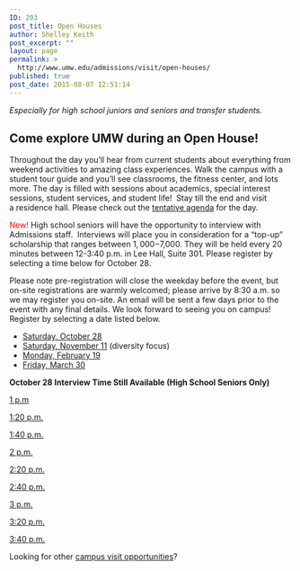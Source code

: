 ```yaml
---
ID: 203
post_title: Open Houses
author: Shelley Keith
post_excerpt: ""
layout: page
permalink: >
  http://www.umw.edu/admissions/visit/open-houses/
published: true
post_date: 2015-08-07 12:51:14
---
```

<em>Especially for high school juniors and seniors and transfer students.</em>
<h2>Come explore UMW during an Open House!</h2>
Throughout the day you’ll hear from current students about everything from weekend activities to amazing class experiences. Walk the campus with a student tour guide and you’ll see classrooms, the fitness center, and lots more. The day is filled with sessions about academics, special interest sessions, student services, and student life!  Stay till the end and visit a residence hall. Please check out the <a href="http://www.umw.edu/admissions/wp-content/uploads/sites/6/2015/08/Tentative-Agenda-Fall-2017.pdf">tentative agenda</a> for the day.

<span style="color: #ff0000">New!</span> High school seniors will have the opportunity to interview with Admissions staff.  Interviews will place you in consideration for a “top-up” scholarship that ranges between $1,000-$7,000. They will be held every 20 minutes between 12-3:40 p.m. in Lee Hall, Suite 301. Please register by selecting a time below for October 28.

Please note pre-registration will close the weekday before the event, but on-site registrations are warmly welcomed; please arrive by 8:30 a.m. so we may register you on-site. An email will be sent a few days prior to the event with any final details. We look forward to seeing you on campus! Register by selecting a date listed below.
<ul>
 	<li><a href="https://umw.askadmissions.net/Portal/EI/ViewDetails?gid=623577f4ebd1c2171b46a893f370d7b3e1a36f">Saturday, October 28</a></li>
 	<li><a href="https://umw.askadmissions.net/Portal/EI/ViewDetails?gid=6235779f2e45dad1c64c088709dabfe6032853">Saturday, November 11</a> (diversity focus)</li>
 	<li><a href="https://umw.askadmissions.net/Portal/EI/ViewDetails?gid=623577b4112b2f2ccc43fe97b6e46aa09f1c0c">Monday, February 19</a></li>
 	<li><a href="https://umw.askadmissions.net/Portal/EI/ViewDetails?gid=623577b8dabacca0dd4868845d86c55b760deb">Friday, March 30</a></li>
</ul>
<strong>October 28 Interview Time Still Available (High School Seniors Only)</strong>

<a href="https://umw.askadmissions.net/Portal/EI/ViewDetails?gid=62357709a6d0294d32479f8cb6079904b843f6">1 p.m
</a>

<a href="https://umw.askadmissions.net/Portal/EI/ViewDetails?gid=623577f1c6785653834385ad46aade71b90b7c">1:20 p.m.</a>

<a href="https://umw.askadmissions.net/Portal/EI/ViewDetails?gid=623577e6fcaa317e27439fae9b7c8fe2797791">1:40 p.m.</a>

<a href="https://umw.askadmissions.net/Portal/EI/ViewDetails?gid=623577f2961bff396a482c9b90f03dcc0f9df5">2 p.m.</a>

<a href="https://umw.askadmissions.net/Portal/EI/ViewDetails?gid=623577126cf698c9504de6b8758c95a76ed97b">2:20 p.m.</a>

<a href="https://umw.askadmissions.net/Portal/EI/ViewDetails?gid=6235779b788cd239cd4bd3ac3d4099e128e87b">2:40 p.m.</a>

<a href="https://umw.askadmissions.net/Portal/EI/ViewDetails?gid=6235775ab657de87f64009ba2e134509865b72">3 p.m.</a>

<a href="https://umw.askadmissions.net/Portal/EI/ViewDetails?gid=6235776ba8c556f6364650953f495f8d6602ea">3:20 p.m.</a>

<a href="https://umw.askadmissions.net/Portal/EI/ViewDetails?gid=6235773f345801646e4a28bca035371d267b3d">3:40 p.m.</a>

Looking for other <a href="http://www.umw.edu/admissions/visit/">campus visit opportunities</a>?